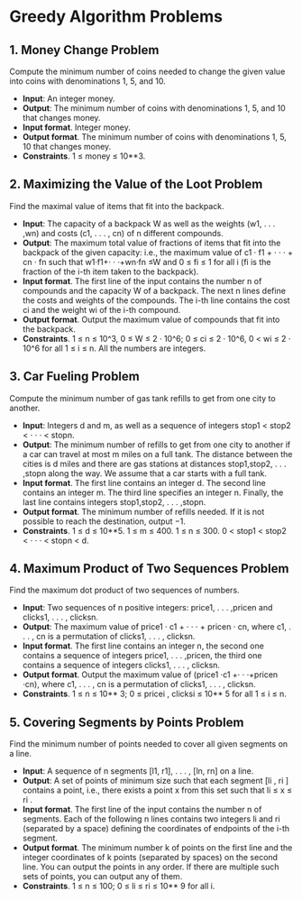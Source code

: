 # Greedy Algorithm Problems
## 1. Money Change Problem
Compute the minimum number of coins needed to change the given value into coins with denominations 1, 5, and 10.  
- **Input**: An integer money.
- **Output**: The minimum number of coins with denominations 1, 5, and 10 that changes money.
- **Input format**. Integer money.  
- **Output format**. The minimum number of coins with denominations 1, 5, 10 that changes money.  
- **Constraints**. 1 ≤ money ≤ 10**3.  

## 2. Maximizing the Value of the Loot Problem
Find the maximal value of items that fit into the backpack.  
- **Input**: The capacity of a backpack W as well as the weights (w1, . . . ,wn) and costs (c1, . . . , cn) of n different compounds.
- **Output**: The maximum total value of fractions of items that fit into the backpack of the given capacity: i.e., the maximum value of c1 · f1 + · · · + cn · fn such that w1·f1+· · ·+wn·fn ≤W and 0 ≤ fi ≤
1 for all i (fi is the fraction of the i-th item taken to the backpack).
- **Input format**. The first line of the input contains the number n of compounds
and the capacity W of a backpack. The next n lines define
the costs and weights of the compounds. The i-th line contains the
cost ci and the weight wi of the i-th compound.  
- **Output format**. Output the maximum value of compounds that fit into
the backpack.  
- **Constraints**. 1 ≤ n ≤ 10^3, 0 ≤ W ≤ 2 · 10^6; 0 ≤ ci ≤ 2 · 10^6, 0 < wi ≤ 2 · 10^6
for all 1 ≤ i ≤ n. All the numbers are integers.  

## 3. Car Fueling Problem
Compute the minimum number of gas tank refills
to get from one city to another.  
- **Input**: Integers d and m, as well
as a sequence of integers stop1 <
stop2 < · · · < stopn.
- **Output**: The minimum number
of refills to get from one city
to another if a car can travel
at most m miles on a full tank.
The distance between the cities is
d miles and there are gas stations
at distances stop1,stop2, . . . ,stopn
along the way. We assume that
a car starts with a full tank.
- **Input format**. The first line contains an integer d. The second line contains
an integer m. The third line specifies an integer n. Finally, the last
line contains integers stop1,stop2, . . . ,stopn.  
- **Output format**. The minimum number of refills needed. If it is not possible
to reach the destination, output −1.  
- **Constraints**. 1 ≤ d ≤ 10**5. 1 ≤ m ≤ 400. 1 ≤ n ≤ 300. 0 < stop1 < stop2 <
· · · < stopn < d.  

## 4. Maximum Product of Two Sequences Problem
Find the maximum dot product of two sequences
of numbers.  
- **Input**: Two sequences of n positive
integers: price1, . . . ,pricen
and clicks1, . . . , clicksn.
- **Output**: The maximum value
of price1 · c1 + · · · + pricen
· cn,
where c1, . . . , cn is a permutation
of clicks1, . . . , clicksn.
- **Input format**. The first line contains an integer n, the second one contains
a sequence of integers price1, . . . ,pricen, the third one contains
a sequence of integers clicks1, . . . , clicksn.  
- **Output format**. Output the maximum value of (price1 ·c1 +· · ·+pricen
·cn),
where c1, . . . , cn is a permutation of clicks1, . . . , clicksn.  
- **Constraints**. 1 ≤ n ≤ 10** 3; 0 ≤ pricei , clicksi ≤ 10** 5 for all 1 ≤ i ≤ n.

## 5. Covering Segments by Points Problem
Find the minimum number of points needed to
cover all given segments on a line.  
- **Input**: A sequence of n segments
[l1, r1], . . . , [ln, rn] on a line.
- **Output**: A set of points of minimum
size such that each segment
[li , ri ] contains a point, i.e., there
exists a point x from this set such
that li ≤ x ≤ ri .
- **Input format**. The first line of the input contains the number n of segments.
Each of the following n lines contains two integers li and ri
(separated by a space) defining the coordinates of endpoints of the
i-th segment.  
- **Output format**. The minimum number k of points on the first line and the
integer coordinates of k points (separated by spaces) on the second
line. You can output the points in any order. If there are multiple
such sets of points, you can output any of them.  
- **Constraints**. 1 ≤ n ≤ 100; 0 ≤ li ≤ ri ≤ 10** 9 for all i.
